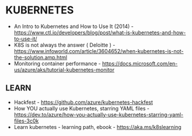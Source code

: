 # KUBERNETES

* An Intro to Kubernetes and How to Use It (2014) - https://www.ctl.io/developers/blog/post/what-is-kubernetes-and-how-to-use-it/
* K8S is not always the answer ( Deloitte ) - https://www.infoworld.com/article/3604652/when-kubernetes-is-not-the-solution.amp.html
* Monitoring container performance - https://docs.microsoft.com/en-us/azure/aks/tutorial-kubernetes-monitor

## LEARN

* Hackfest - https://github.com/azure/kubernetes-hackfest
* How YOU actually use Kubernetes, starring YAML files -https://dev.to/azure/how-you-actually-use-kubernetes-starring-yaml-files-3c0k 
* Learn kubernetes - learning path, ebook - https://aka.ms/k8slearning
